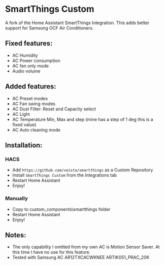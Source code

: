 # SmartThings Custom
A fork of the Home Assistant SmartThings Integration. This adds better support for Samsung OCF Air Conditioners.

## Fixed features:
  - AC Humidity
  - AC Power consumption
  - AC fan only mode
  - Audio volume
 
## Added features:
  - AC Preset modes
  - AC Fan swing modes
  - AC Dust Filter: Reset and Capacity select
  - AC Light
  - AC Temperature Min, Max and step (mine has a step of 1 deg this is a fixed value)
  - AC Auto cleaning mode

## Installation:
### HACS
- Add `https://github.com/veista/smartthings` as a Custom Repository
- Install `SmartThings Custom` from the Integrations tab
- Restart Home Assistant
- Enjoy!

### Manually
- Copy to custom_components\smartthings folder
- Restart Home Assistant
- Enjoy!

## Notes:
- The only capability I omitted from my own AC is Motion Sensor Saver. At this time I have no use for this feature.
- Tested with Samsung AC AR12TXCACWKNEE ARTIK051_PRAC_20K
